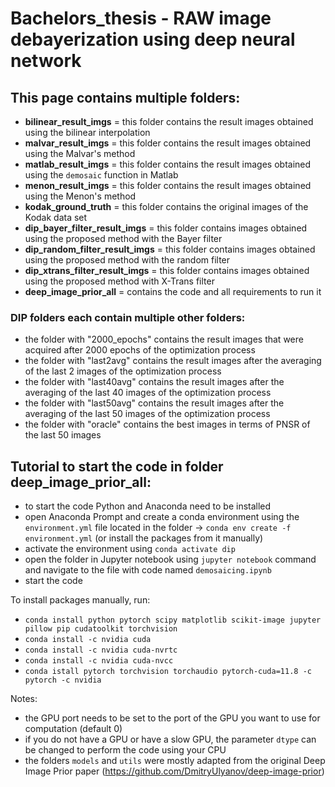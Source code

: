 # Bachelors_thesis - **RAW image debayerization using deep neural network**

## This page contains multiple folders:
- **bilinear_result_imgs** = this folder contains the result images obtained using the bilinear interpolation
- **malvar_result_imgs** = this folder contains the result images obtained using the Malvar's method
- **matlab_result_imgs** = this folder contains the result images obtained using the `demosaic` function in Matlab
- **menon_result_imgs** = this folder contains the result images obtained using the Menon's method
- **kodak_ground_truth** = this folder contains the original images of the Kodak data set
- **dip_bayer_filter_result_imgs** = this folder contains images obtained using the proposed method with the Bayer filter 
- **dip_random_filter_result_imgs** = this folder contains images obtained using the proposed method with the random filter 
- **dip_xtrans_filter_result_imgs** = this folder contains images obtained using the proposed method with X-Trans filter 
- **deep_image_prior_all** = contains the code and all requirements to run it

### DIP folders each contain multiple other folders:
- the folder with "2000_epochs" contains the result images that were acquired after 2000 epochs of the optimization process
- the folder with "last2avg" contains the result images after the averaging of the last 2 images of the optimization process
- the folder with "last40avg" contains the result images after the averaging of the last 40 images of the optimization process
- the folder with "last50avg" contains the result images after the averaging of the last 50 images of the optimization process
- the folder with "oracle" contains the best images in terms of PNSR of the last 50 images

## Tutorial to start the code in folder **deep_image_prior_all**:
- to start the code Python and Anaconda need to be installed
- open Anaconda Prompt and create a conda environment using the `environment.yml` file located in the folder -> `conda env create -f environment.yml` (or install the packages from it manually)
- activate the environment using `conda activate dip`
- open the folder in Jupyter notebook using `jupyter notebook` command and navigate to the file with code named `demosaicing.ipynb`
- start the code

To install packages manually, run:
- `conda install python pytorch scipy matplotlib scikit-image jupyter pillow pip cudatoolkit torchvision`
- `conda install -c nvidia cuda`
- `conda install -c nvidia cuda-nvrtc`
- `conda install -c nvidia cuda-nvcc`
- `conda istall pytorch torchvision torchaudio pytorch-cuda=11.8 -c pytorch -c nvidia`

Notes:
- the GPU port needs to be set to the port of the GPU you want to use for computation (default 0)
- if you do not have a GPU or have a slow GPU, the parameter `dtype` can be changed to perform the code using your CPU
- the folders `models` and `utils` were mostly adapted from the original Deep Image Prior paper (https://github.com/DmitryUlyanov/deep-image-prior)
